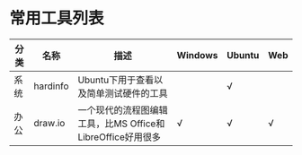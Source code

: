 # 常用工具列表

| 分类 | 名称 | 描述 | Windows | Ubuntu | Web | 
|---|---|---|---|---|---|
| 系统 | hardinfo | Ubuntu下用于查看以及简单测试硬件的工具 | | √ | |
| 办公 | draw.io | 一个现代的流程图编辑工具，比MS Office和LibreOffice好用很多 |√ |√ |√ |